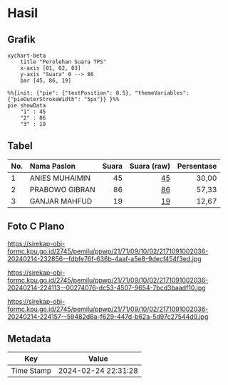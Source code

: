 # Hasil

## Grafik

```mermaid
xychart-beta
    title "Perolehan Suara TPS"
    x-axis [01, 02, 03]
    y-axis "Suara" 0 --> 86
    bar [45, 86, 19]
```

```mermaid
%%{init: {"pie": {"textPosition": 0.5}, "themeVariables": {"pieOuterStrokeWidth": "5px"}} }%%
pie showData
    "1" : 45
    "2" : 86
    "3" : 19
```

## Tabel

| No. | Nama Paslon    | Suara | Suara (raw) | Persentase |
|:--- |:-------------- | -----:| -----------:| ----------:|
| 1   | ANIES MUHAIMIN | 45    | [45][p-1]   | 30,00      |
| 2   | PRABOWO GIBRAN | 86    | [86][p-2]   | 57,33      |
| 3   | GANJAR MAHFUD  | 19    | [19][p-3]   | 12,67      |


[p-1]: https://github.com/gigit-pemilu/pemilu-2024-21-kepulauan-riau/blob/main/pilpres/hitung-suara/sub/21-kepulauan-riau/sub/71-kota-batam/sub/09-bengkong/sub/1002-bengkong-laut/sub/036-tps/sub/paslon-1.txt
[p-2]: https://github.com/gigit-pemilu/pemilu-2024-21-kepulauan-riau/blob/main/pilpres/hitung-suara/sub/21-kepulauan-riau/sub/71-kota-batam/sub/09-bengkong/sub/1002-bengkong-laut/sub/036-tps/sub/paslon-2.txt
[p-3]: https://github.com/gigit-pemilu/pemilu-2024-21-kepulauan-riau/blob/main/pilpres/hitung-suara/sub/21-kepulauan-riau/sub/71-kota-batam/sub/09-bengkong/sub/1002-bengkong-laut/sub/036-tps/sub/paslon-3.txt

## Foto C Plano

https://sirekap-obj-formc.kpu.go.id/2745/pemilu/ppwp/21/71/09/10/02/2171091002036-20240214-232856--fdbfe76f-636b-4aaf-a5e8-9decf454f3ed.jpg

https://sirekap-obj-formc.kpu.go.id/2745/pemilu/ppwp/21/71/09/10/02/2171091002036-20240214-224113--00274076-dc53-4507-9654-7bcd3baadf10.jpg

https://sirekap-obj-formc.kpu.go.id/2745/pemilu/ppwp/21/71/09/10/02/2171091002036-20240214-224157--59482d8a-f629-447d-b62a-5d97c27544d0.jpg


## Metadata

| Key        | Value               |
| ---------- | ------------------- |
| Time Stamp | 2024-02-24 22:31:28 |



